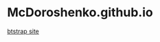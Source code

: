 # McDoroshenko.github.io
[btstrap site](https://mcdoroshenko.github.io/scr/index.html "мой первый сайт")

